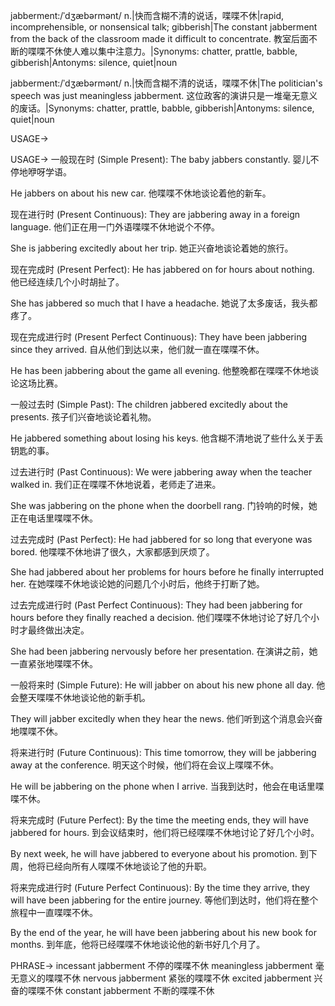 jabberment:/ˈdʒæbərmənt/
n.|快而含糊不清的说话，喋喋不休|rapid, incomprehensible, or nonsensical talk; gibberish|The constant jabberment from the back of the classroom made it difficult to concentrate. 教室后面不断的喋喋不休使人难以集中注意力。|Synonyms: chatter, prattle, babble, gibberish|Antonyms: silence, quiet|noun

jabberment:/ˈdʒæbərmənt/
n.|快而含糊不清的说话，喋喋不休|The politician's speech was just meaningless jabberment.  这位政客的演讲只是一堆毫无意义的废话。|Synonyms: chatter, prattle, babble, gibberish|Antonyms: silence, quiet|noun


USAGE->

USAGE->
一般现在时 (Simple Present):
The baby jabbers constantly.  婴儿不停地咿呀学语。

He jabbers on about his new car. 他喋喋不休地谈论着他的新车。

现在进行时 (Present Continuous):
They are jabbering away in a foreign language. 他们正在用一门外语喋喋不休地说个不停。

She is jabbering excitedly about her trip. 她正兴奋地谈论着她的旅行。

现在完成时 (Present Perfect):
He has jabbered on for hours about nothing. 他已经连续几个小时胡扯了。

She has jabbered so much that I have a headache. 她说了太多废话，我头都疼了。


现在完成进行时 (Present Perfect Continuous):
They have been jabbering since they arrived. 自从他们到达以来，他们就一直在喋喋不休。

He has been jabbering about the game all evening. 他整晚都在喋喋不休地谈论这场比赛。


一般过去时 (Simple Past):
The children jabbered excitedly about the presents. 孩子们兴奋地谈论着礼物。

He jabbered something about losing his keys. 他含糊不清地说了些什么关于丢钥匙的事。

过去进行时 (Past Continuous):
We were jabbering away when the teacher walked in. 我们正在喋喋不休地说着，老师走了进来。

She was jabbering on the phone when the doorbell rang. 门铃响的时候，她正在电话里喋喋不休。


过去完成时 (Past Perfect):
He had jabbered for so long that everyone was bored. 他喋喋不休地讲了很久，大家都感到厌烦了。

She had jabbered about her problems for hours before he finally interrupted her.  在她喋喋不休地谈论她的问题几个小时后，他终于打断了她。


过去完成进行时 (Past Perfect Continuous):
They had been jabbering for hours before they finally reached a decision. 他们喋喋不休地讨论了好几个小时才最终做出决定。

She had been jabbering nervously before her presentation. 在演讲之前，她一直紧张地喋喋不休。


一般将来时 (Simple Future):
He will jabber on about his new phone all day. 他会整天喋喋不休地谈论他的新手机。

They will jabber excitedly when they hear the news. 他们听到这个消息会兴奋地喋喋不休。


将来进行时 (Future Continuous):
This time tomorrow, they will be jabbering away at the conference. 明天这个时候，他们将在会议上喋喋不休。

He will be jabbering on the phone when I arrive. 当我到达时，他会在电话里喋喋不休。


将来完成时 (Future Perfect):
By the time the meeting ends, they will have jabbered for hours. 到会议结束时，他们将已经喋喋不休地讨论了好几个小时。

By next week, he will have jabbered to everyone about his promotion. 到下周，他将已经向所有人喋喋不休地谈论了他的升职。


将来完成进行时 (Future Perfect Continuous):
By the time they arrive, they will have been jabbering for the entire journey. 等他们到达时，他们将在整个旅程中一直喋喋不休。

By the end of the year, he will have been jabbering about his new book for months. 到年底，他将已经喋喋不休地谈论他的新书好几个月了。


PHRASE->
incessant jabberment  不停的喋喋不休
meaningless jabberment  毫无意义的喋喋不休
nervous jabberment  紧张的喋喋不休
excited jabberment  兴奋的喋喋不休
constant jabberment  不断的喋喋不休
